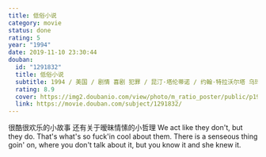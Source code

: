 ```yaml
---
title: 低俗小说
category: movie
status: done
rating: 5
year: "1994"
date: 2019-11-10 23:30:44
douban:
  id: "1291832"
  title: 低俗小说
  subtitle: 1994 / 美国 / 剧情 喜剧 犯罪 / 昆汀·塔伦蒂诺 / 约翰·特拉沃尔塔 乌玛·瑟曼
  rating: 8.9
  cover: https://img2.doubanio.com/view/photo/m_ratio_poster/public/p1910902213.jpg
  link: https://movie.douban.com/subject/1291832/
---
```


很酷很欢乐的小故事 还有关于暧昧情愫的小哲理 We act like they don't, but they do. That's what's so fuck'in cool about them. There is a senseous thing goin' on, where you don't talk about it, but you know it and she knew it.